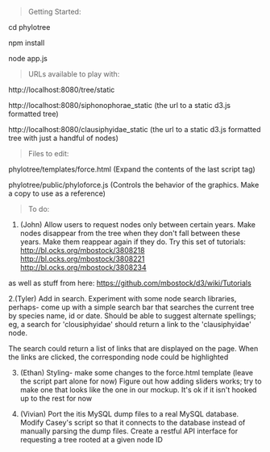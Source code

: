 > Getting Started:

cd phylotree

npm install

node app.js


> URLs available to play with:

http://localhost:8080/tree/static

http://localhost:8080/siphonophorae_static (the url to a static d3.js formatted tree)

http://localhost:8080/clausiphyidae_static (the url to a static d3.js formatted tree with just a handful of nodes)

> Files to edit:

phylotree/templates/force.html (Expand the contents of the last script tag)

phylotree/public/phyloforce.js (Controls the behavior of the graphics. Make a copy to use as a reference)

> To do:

1. (John) Allow users to request nodes only between certain years. Make nodes disappear from the tree when they don't
fall between these years. Make them reappear again if they do. Try this set of tutorials:
http://bl.ocks.org/mbostock/3808218
http://bl.ocks.org/mbostock/3808221
http://bl.ocks.org/mbostock/3808234

as well as stuff from here:
https://github.com/mbostock/d3/wiki/Tutorials

2.(Tyler) Add in search. Experiment with some node search libraries, perhaps- come up with a simple search bar that searches the
  current tree by species name, id or date. Should be able to suggest alternate spellings; eg, a search for 'clousiphyidae'
  should return a link to the 'clausiphyidae' node.

  The search could return a list of links that are displayed on the page. When the links are clicked, the corresponding node
  could be highlighted

3. (Ethan) Styling- make some changes to the force.html template (leave the script part alone for now) Figure out how adding 
   sliders works; try to make one that looks like the one in our mockup. It's ok if it isn't hooked up to the rest for now

4. (Vivian) Port the itis MySQL dump files to a real MySQL database. Modify Casey's script so that it connects to the database
   instead of manually parsing the dump files. Create a restful API interface for requesting a tree rooted at a given node ID
